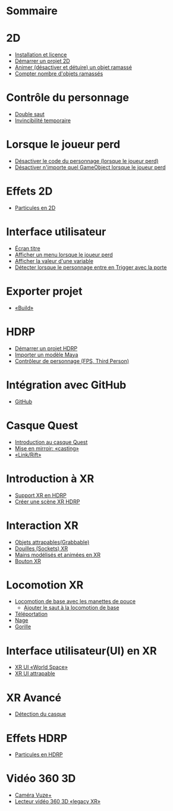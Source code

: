 # Sommaire

# 2D
- [Installation et licence](./installation.md)
- [Démarrer un projet 2D](./demarrer_projet_2d.md)
- [Animer (désactiver et détuire) un objet ramassé](./animer_desactiver_objet_ramasse.md)
- [Compter nombre d'objets ramassés](./compter_objets_ramasses.md)
# Contrôle du personnage
- [Double saut](./double_saut/double_saut.md)
- [Invincibilité temporaire](./rendre_invincible/rendre_invincible.md)
# Lorsque le joueur perd
- [Désactiver le code du personnage (lorsque le joueur perd)](./desactiver_personnage.md)
- [Désactiver n'importe quel GameObject lorsque le joueur perd](./desactiver_joueur_perd.md)
# Effets 2D
- [Particules en 2D](./particules_2d.md)
# Interface utilisateur
- [Écran titre](./2d_ui_ecran_titre/2d_ui_ecran_titre.md)
- [Afficher un menu lorsque le joueur perd](./2d_ui_menu_perdu/2d_ui_menu_perdu.md)
- [Afficher la valeur d'une variable](./affichage_variable/affichage_variable.md)
- [Détecter lorsque le personnage entre en Trigger avec la porte](./2d_trigger_porte/2d_trigger_porte.md)
# Exporter projet
- [«Build»](./exporter/exporter.md)
# HDRP
- [Démarrer un projet HDRP](./hdrp/hdrp.md)
- [Importer un modèle Maya](./hdrp_maya/hdrp_maya.md)
- [Contrôleur de personnage (FPS, Third Person)](./3d_controleur_personnage/3d_controleur_personnage.md)
# Intégration avec GitHub
- [GitHub]()
# Casque Quest
- [Introduction au casque Quest](./quest_introduction/quest_introduction.md)
- [Mise en mirroir: «casting»]()
- [«Link/Rift»](./quest_link/quest_link.md)
# Introduction à XR
- [Support XR en HDRP](./xr_introduction/xr_introduction.md)
- [Créer une scène XR HDRP](./xr_scene/xr_scene.md)
# Interaction XR
- [Objets attrapables(Grabbable)](./xr_attraper/xr_attraper.md)
- [Douilles (Sockets) XR](./xr_douille/xr_douille.md)
- [Mains modélisés et animées en XR](./xr_mains/xr_mains.md)
- [Bouton XR](./xr_button/xr_button.md)
# Locomotion XR
- [Locomotion de base avec les manettes de pouce](./xr_locomotion/xr_locomotion.md)
	- [Ajouter le saut à la locomotion de base](./xr_locomotion_saut/xr_locomotion_saut.md)
- [Téléportation](./xr_locomotion_teleportation/xr_locomotion_teleportation.md)	
- [Nage](./xr_locomotion_nage/xr_locomotion_nage.md)
- [Gorille](./xr_locomotion_gorille/xr_locomotion_gorille.md)
# Interface utilisateur(UI) en XR
- [XR UI «World Space»](./xr_ui_world_space/xr_ui_world_space.md)
- [XR UI attrapable](./xr_ui_attraper/xr_ui_attraper.md)
# XR Avancé
- [Détection du casque](./xr_detection/xr_detection.md)
# Effets HDRP
- [Particules en HDRP](./particules_hdrp/particules_hdrp.md)
# Vidéo 360 3D
- [Caméra Vuze+]()
- [Lecteur vidéo 360 3D «legacy XR»]()